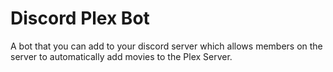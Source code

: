 # Discord Plex Bot
 A bot that you can add to your discord server which allows members on the server to automatically add movies to the Plex Server.
